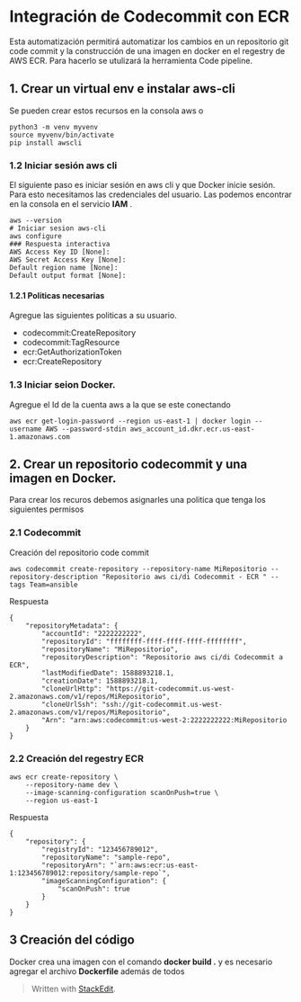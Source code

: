 

# Integración de Codecommit con ECR

Esta automatización permitirá automatizar los cambios en un repositorio  git code commit y la construcción de una imagen en docker en el regestry de AWS ECR. Para hacerlo se utulizará la herramienta Code pipeline.

##  1. Crear un virtual env e instalar aws-cli 
Se pueden crear estos recursos en la consola aws o 

```
python3 -m venv myvenv
source myvenv/bin/activate
pip install awscli

```
### 1.2 Iniciar sesión aws cli

El siguiente paso es iniciar sesión en aws cli y que Docker inicie sesión. 
Para esto necesitamos las credenciales del usuario. Las podemos encontrar en la consola en el servicio **IAM** .  
```
aws --version
# Iniciar sesion aws-cli
aws configure 
### Respuesta interactiva
AWS Access Key ID [None]: 
AWS Secret Access Key [None]: 
Default region name [None]: 
Default output format [None]:
```

####  1.2.1 Politicas necesarias
Agregue las siguientes politicas a su usuario. 

- codecommit:CreateRepository 
- codecommit:TagResource 
-  ecr:GetAuthorizationToken
- ecr:CreateRepository

### 1.3 Iniciar seion  Docker.

Agregue el Id de la cuenta aws a la que se este conectando
```
aws ecr get-login-password --region us-east-1 | docker login --username AWS --password-stdin aws_account_id.dkr.ecr.us-east-1.amazonaws.com
```
## 2. Crear un repositorio codecommit y una imagen en Docker.

Para crear los recuros debemos asignarles una politica que tenga los siguientes permisos

### 2.1 Codecommit

Creación del repositorio code commit 
```
aws codecommit create-repository --repository-name MiRepositorio --repository-description "Repositorio aws ci/di Codecommit - ECR " --tags Team=ansible
```

Respuesta
``` 
{
    "repositoryMetadata": {
        "accountId": "2222222222",
        "repositoryId": "ffffffff-ffff-ffff-ffff-ffffffff",
        "repositoryName": "MiRepositorio",
        "repositoryDescription": "Repositorio aws ci/di Codecommit a ECR",
        "lastModifiedDate": 1588893218.1,
        "creationDate": 1588893218.1,
        "cloneUrlHttp": "https://git-codecommit.us-west-2.amazonaws.com/v1/repos/MiRepositorio",
        "cloneUrlSsh": "ssh://git-codecommit.us-west-2.amazonaws.com/v1/repos/MiRepositorio",
        "Arn": "arn:aws:codecommit:us-west-2:2222222222:MiRepositorio
    }
}
```

### 2.2 Creación del regestry ECR
```
aws ecr create-repository \
    --repository-name dev \
    --image-scanning-configuration scanOnPush=true \
    --region us-east-1
```
Respuesta 
```
{
    "repository": {
        "registryId": "123456789012",
        "repositoryName": "sample-repo",
        "repositoryArn": "`arn:aws:ecr:us-east-1:123456789012:repository/sample-repo`",
        "imageScanningConfiguration": {
            "scanOnPush": true
        }
    }
}
```
## 3 Creación del código 
Docker crea una imagen con el comando **docker build .** y es  necesario agregar el archivo **Dockerfile** además de todos 


> Written with [StackEdit](https://stackedit.io/).
<!--stackedit_data:
eyJoaXN0b3J5IjpbLTkxMDg1NDgyNCwxNTI5NDMwNzA1LC0xNT
U4MDA4MTc2LC04OTExOTI2MTQsLTIzNzE2MjY5NSwtMjAyMTEx
OTk4NiwtMjM5NzM3MTcyLDYxNDIyNjYxMywxNjA4NDYwNTMyLC
0xNzc2MTA2ODIsMTUzOTEyNTU4Myw4NTc5MzIyMTFdfQ==
-->